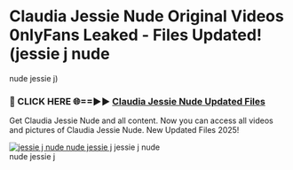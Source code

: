 # Claudia Jessie Nude Original Videos 0nlyFans Leaked - Files Updated! (jessie j nude<br>
nude jessie j)

<h3>🔴 CLICK HERE 🌐==►► <a href="https://tinyurl.com/2p9ay9w9" rel="nofollow">Claudia Jessie Nude Updated Files</a></h3>

Get Claudia Jessie Nude and all content. Now you can access all videos and pictures of Claudia Jessie Nude. New Updated Files 2025!

[![jessie j nude<br>
nude jessie j](https://i.imgur.com/KQgVmj3.gif)](https://tinyurl.com/2p9ay9w9)
jessie j nude<br>
nude jessie j